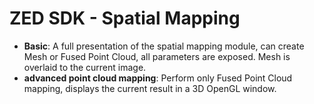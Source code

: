 # ZED SDK - Spatial Mapping

- **Basic**: A full presentation of the spatial mapping module, can create Mesh or Fused Point Cloud, all parameters are exposed. Mesh is overlaid to the current image.
- **advanced point cloud mapping**: Perform only Fused Point Cloud mapping, displays the current result in a 3D OpenGL window.

